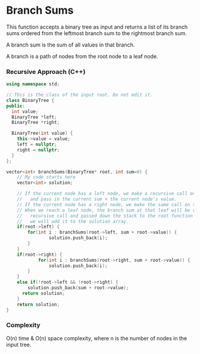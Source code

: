 # Branch Sums
This function accepts a binary tree as input and returns a list of its branch sums
ordered from the leftmost branch sum to the rightmost branch sum.

A branch sum is the sum of all values in that branch.

A branch is a path of nodes from the root node to a leaf node. 


### Recursive Approach (C++)
```cpp
using namespace std;

// This is the class of the input root. Do not edit it.
class BinaryTree {
public:
  int value;
  BinaryTree *left;
  BinaryTree *right;

  BinaryTree(int value) {
    this->value = value;
    left = nullptr;
    right = nullptr;
  }
};

vector<int> branchSums(BinaryTree* root, int sum=0) {
	// My code starts here
	vector<int> solution;

	// If the current node has a left node, we make a recursive call on the left node
	//	 and pass in the current sum + the current node's value.
	// If the current node has a right node, we make the same call on the right node.
	// When we reach a leaf node, the branch sum at that leaf will be returned by each
	//	 recursive call and passed down the stack to the root function call where
	//	 we will add it to the solution array.
	if(root->left) {
		for(int i : branchSums(root->left, sum + root->value)) {
				solution.push_back(i);
		}
	}
	if(root->right) {
			for(int i : branchSums(root->right, sum + root->value)) {
				solution.push_back(i);
		}
	}
	else if(!root->left && !root->right) {
		solution.push_back(sum + root->value);
	  return solution;
	}
	return solution;
}
```

### Complexity
O(n) time & O(n) space complexity, where n is the number of nodes in the input tree.